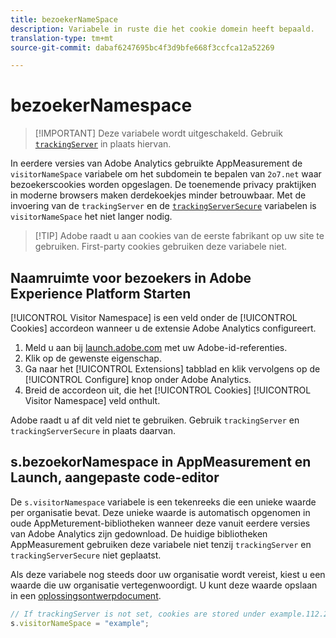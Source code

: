 ```yaml
---
title: bezoekerNameSpace
description: Variabele in ruste die het cookie domein heeft bepaald.
translation-type: tm+mt
source-git-commit: dabaf6247695bc4f3d9bfe668f3ccfca12a52269

---
```



# bezoekerNamespace

>[!IMPORTANT] Deze variabele wordt uitgeschakeld. Gebruik [`trackingServer`](trackingserver.md) in plaats hiervan.

In eerdere versies van Adobe Analytics gebruikte AppMeasurement de `visitorNameSpace` variabele om het subdomein te bepalen van `2o7.net` waar bezoekerscookies worden opgeslagen. De toenemende privacy praktijken in moderne browsers maken derdekoekjes minder betrouwbaar. Met de invoering van de `trackingServer` en de [`trackingServerSecure`](trackingserversecure.md) variabelen is `visitorNameSpace` het niet langer nodig.

>[!TIP] Adobe raadt u aan cookies van de eerste fabrikant op uw site te gebruiken. First-party cookies gebruiken deze variabele niet.

## Naamruimte voor bezoekers in Adobe Experience Platform Starten

[!UICONTROL Visitor Namespace] is een veld onder de [!UICONTROL Cookies] accordeon wanneer u de extensie Adobe Analytics configureert.

1. Meld u aan bij [launch.adobe.com](https://launch.adobe.com) met uw Adobe-id-referenties.
2. Klik op de gewenste eigenschap.
3. Ga naar het [!UICONTROL Extensions] tabblad en klik vervolgens op de [!UICONTROL Configure] knop onder Adobe Analytics.
4. Breid de accordeon uit, die het [!UICONTROL Cookies] [!UICONTROL Visitor Namespace] veld onthult.

Adobe raadt u af dit veld niet te gebruiken. Gebruik `trackingServer` en `trackingServerSecure` in plaats daarvan.

## s.bezoekorNamespace in AppMeasurement en Launch, aangepaste code-editor

De `s.visitorNamespace` variabele is een tekenreeks die een unieke waarde per organisatie bevat. Deze unieke waarde is automatisch opgenomen in oude AppMeturement-bibliotheken wanneer deze vanuit eerdere versies van Adobe Analytics zijn gedownload. De huidige bibliotheken AppMeasurement gebruiken deze variabele niet tenzij `trackingServer` en `trackingServerSecure` niet geplaatst.

Als deze variabele nog steeds door uw organisatie wordt vereist, kiest u een waarde die uw organisatie vertegenwoordigt. U kunt deze waarde opslaan in een [oplossingsontwerpdocument](../../prepare/solution-design.md).

```js
// If trackingServer is not set, cookies are stored under example.112.2o7.net
s.visitorNameSpace = "example";
```
